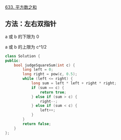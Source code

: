 [633. 平方数之和](https://leetcode-cn.com/problems/sum-of-square-numbers/)

## 方法：左右双指针

a 或 b 的下限为 0

a 或 b 的上限为 c^1/2

```c++
class Solution {
public:
    bool judgeSquareSum(int c) {
        long left = 0;
        long right = pow(c, 0.5);
        while (left <= right) {
            long sum = left * left + right * right;
            if (sum == c) {
                return true;
            } else if (sum > c) {
                right--;
            } else if (sum < c) {
                left++;
            }
        }
        return false;
    }
};
```

